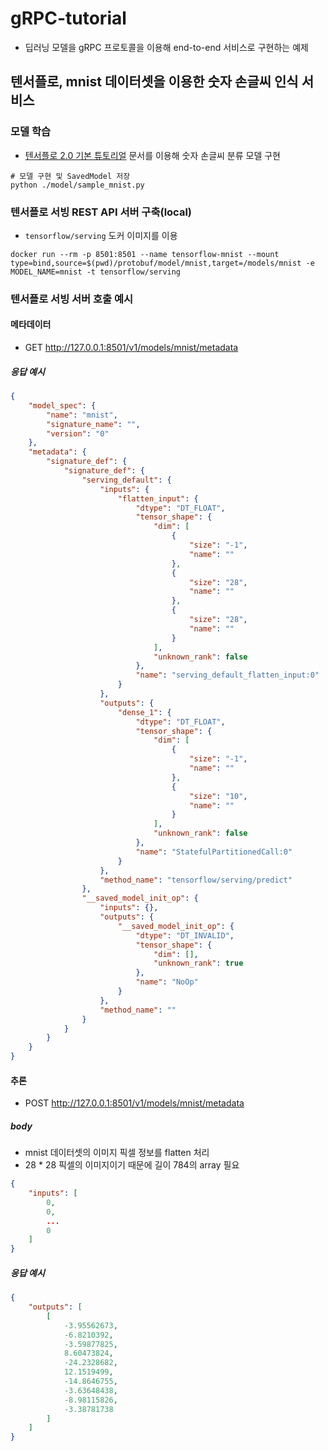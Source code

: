 # gRPC-tutorial

* 딥러닝 모델을 gRPC 프로토콜을 이용해 end-to-end 서비스로 구현하는 예제

## 텐서플로, mnist 데이터셋을 이용한 숫자 손글씨 인식 서비스

### 모델 학습

* [텐서플로 2.0 기본 튜토리얼](https://www.tensorflow.org/tutorials/quickstart/beginner?hl=ko) 문서를 이용해 숫자 손글씨 분류 모델 구현

```shell script
# 모델 구현 및 SavedModel 저장 
python ./model/sample_mnist.py
```

### 텐서플로 서빙 REST API 서버 구축(local)

* `tensorflow/serving` 도커 이미지를 이용

```shell script
docker run --rm -p 8501:8501 --name tensorflow-mnist --mount type=bind,source=$(pwd)/protobuf/model/mnist,target=/models/mnist -e MODEL_NAME=mnist -t tensorflow/serving
```

### 텐서플로 서빙 서버 호출 예시

#### 메타데이터

* GET http://127.0.0.1:8501/v1/models/mnist/metadata

##### 응답 예시

```json
{
    "model_spec": {
        "name": "mnist",
        "signature_name": "",
        "version": "0"
    },
    "metadata": {
        "signature_def": {
            "signature_def": {
                "serving_default": {
                    "inputs": {
                        "flatten_input": {
                            "dtype": "DT_FLOAT",
                            "tensor_shape": {
                                "dim": [
                                    {
                                        "size": "-1",
                                        "name": ""
                                    },
                                    {
                                        "size": "28",
                                        "name": ""
                                    },
                                    {
                                        "size": "28",
                                        "name": ""
                                    }
                                ],
                                "unknown_rank": false
                            },
                            "name": "serving_default_flatten_input:0"
                        }
                    },
                    "outputs": {
                        "dense_1": {
                            "dtype": "DT_FLOAT",
                            "tensor_shape": {
                                "dim": [
                                    {
                                        "size": "-1",
                                        "name": ""
                                    },
                                    {
                                        "size": "10",
                                        "name": ""
                                    }
                                ],
                                "unknown_rank": false
                            },
                            "name": "StatefulPartitionedCall:0"
                        }
                    },
                    "method_name": "tensorflow/serving/predict"
                },
                "__saved_model_init_op": {
                    "inputs": {},
                    "outputs": {
                        "__saved_model_init_op": {
                            "dtype": "DT_INVALID",
                            "tensor_shape": {
                                "dim": [],
                                "unknown_rank": true
                            },
                            "name": "NoOp"
                        }
                    },
                    "method_name": ""
                }
            }
        }
    }
}
```

#### 추론

* POST http://127.0.0.1:8501/v1/models/mnist/metadata

##### body

* mnist 데이터셋의 이미지 픽셀 정보를 flatten 처리
* 28 * 28 픽셀의 이미지이기 때문에 길이 784의 array 필요

```json
{
    "inputs": [
        0, 
        0,
        ...
        0
    ]
}
```

##### 응답 예시

```json
{
    "outputs": [
        [
            -3.95562673,
            -6.8210392,
            -3.59877825,
            8.60473824,
            -24.2328682,
            12.1519499,
            -14.8646755,
            -3.63648438,
            -8.98115826,
            -3.38781738
        ]
    ]
}
```
